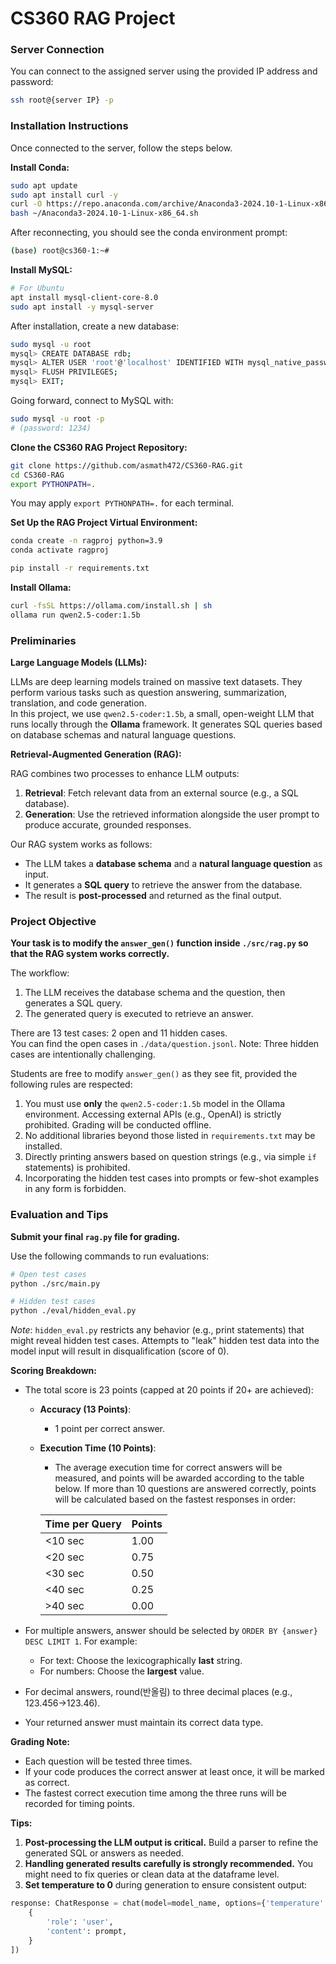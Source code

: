 # CS360 RAG Project

### Server Connection

You can connect to the assigned server using the provided IP address and password:

```bash
ssh root@{server IP} -p
```

### Installation Instructions

Once connected to the server, follow the steps below.

**Install Conda:**

```bash
sudo apt update
sudo apt install curl -y
curl -O https://repo.anaconda.com/archive/Anaconda3-2024.10-1-Linux-x86_64.sh
bash ~/Anaconda3-2024.10-1-Linux-x86_64.sh
```

After reconnecting, you should see the conda environment prompt:

```bash
(base) root@cs360-1:~#
```

**Install MySQL:**

```bash
# For Ubuntu
apt install mysql-client-core-8.0
sudo apt install -y mysql-server
```

After installation, create a new database:

```bash
sudo mysql -u root
mysql> CREATE DATABASE rdb;
mysql> ALTER USER 'root'@'localhost' IDENTIFIED WITH mysql_native_password BY '1234';
mysql> FLUSH PRIVILEGES;
mysql> EXIT;
```

Going forward, connect to MySQL with:

```bash
sudo mysql -u root -p
# (password: 1234)
```

**Clone the CS360 RAG Project Repository:**

```bash
git clone https://github.com/asmath472/CS360-RAG.git
cd CS360-RAG
export PYTHONPATH=.
```
You may apply `export PYTHONPATH=.` for each terminal.

**Set Up the RAG Project Virtual Environment:**

```bash
conda create -n ragproj python=3.9
conda activate ragproj

pip install -r requirements.txt
```

**Install Ollama:**

```bash
curl -fsSL https://ollama.com/install.sh | sh
ollama run qwen2.5-coder:1.5b
```

### Preliminaries

**Large Language Models (LLMs):**

LLMs are deep learning models trained on massive text datasets. They perform various tasks such as question answering, summarization, translation, and code generation.  
In this project, we use `qwen2.5-coder:1.5b`, a small, open-weight LLM that runs locally through the **Ollama** framework. It generates SQL queries based on database schemas and natural language questions.

**Retrieval-Augmented Generation (RAG):**

RAG combines two processes to enhance LLM outputs:

1. **Retrieval**: Fetch relevant data from an external source (e.g., a SQL database).
2. **Generation**: Use the retrieved information alongside the user prompt to produce accurate, grounded responses.

Our RAG system works as follows:

- The LLM takes a **database schema** and a **natural language question** as input.
- It generates a **SQL query** to retrieve the answer from the database.
- The result is **post-processed** and returned as the final output.

### Project Objective

**Your task is to modify the `answer_gen()` function inside `./src/rag.py` so that the RAG system works correctly.**

The workflow:

1. The LLM receives the database schema and the question, then generates a SQL query.
2. The generated query is executed to retrieve an answer.

There are 13 test cases: 2 open and 11 hidden cases.  
You can find the open cases in `./data/question.jsonl`. Note: Three hidden cases are intentionally challenging.

Students are free to modify `answer_gen()` as they see fit, provided the following rules are respected:

1. You must use **only** the `qwen2.5-coder:1.5b` model in the Ollama environment. Accessing external APIs (e.g., OpenAI) is strictly prohibited. Grading will be conducted offline.
2. No additional libraries beyond those listed in `requirements.txt` may be installed.
3. Directly printing answers based on question strings (e.g., via simple `if` statements) is prohibited.
4. Incorporating the hidden test cases into prompts or few-shot examples in any form is forbidden.

### Evaluation and Tips

**Submit your final `rag.py` file for grading.**

Use the following commands to run evaluations:

```bash
# Open test cases
python ./src/main.py

# Hidden test cases
python ./eval/hidden_eval.py
```

*Note*: `hidden_eval.py` restricts any behavior (e.g., print statements) that might reveal hidden test cases. Attempts to "leak" hidden test data into the model input will result in disqualification (score of 0).

**Scoring Breakdown:**

- The total score is 23 points (capped at 20 points if 20+ are achieved):
    - **Accuracy (13 Points)**:
        - 1 point per correct answer.
    - **Execution Time (10 Points)**:
        - The average execution time for correct answers will be measured, and points will be awarded according to the table below. If more than 10 questions are answered correctly, points will be calculated based on the fastest responses in order:

        | **Time per Query** | **Points** |
        | --- | --- |
        | <10 sec | 1.00 |
        | <20 sec | 0.75 |
        | <30 sec | 0.50 |
        | <40 sec | 0.25 |
        | >40 sec | 0.00 |

- For multiple answers, answer should be selected by `ORDER BY {answer} DESC LIMIT 1`. For example:
    - For text: Choose the lexicographically **last** string.
    - For numbers: Choose the **largest** value.
- For decimal answers, round(반올림) to three decimal places (e.g., 123.456->123.46).
- Your returned answer must maintain its correct data type.

**Grading Note:**
- Each question will be tested three times.
- If your code produces the correct answer at least once, it will be marked as correct.
- The fastest correct execution time among the three runs will be recorded for timing points.

**Tips:**

1. **Post-processing the LLM output is critical.** Build a parser to refine the generated SQL or answers as needed.
2. **Handling generated results carefully is strongly recommended.**  You might need to fix queries or clean data at the dataframe level.
3. **Set temperature to 0** during generation to ensure consistent output:

```python
response: ChatResponse = chat(model=model_name, options={'temperature': 0}, messages=[
    {
        'role': 'user',
        'content': prompt,
    }
])
```